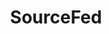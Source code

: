---
title: SourceFed
crosslinks:
- DataHoarder
- DeFranco
- place
- funny
- h3h3productions
- DynamicBanter
- stevensuptic
- OnlyStupidAnswers
- WhitneyMoore
- LearnUselessTalents
- Megturney
- TooMeIrlForMeIrl
- findfashion
- jakeandamir
- OutOfTheLoop
- nowthisnerd
- BlackPeopleTwitter
- puzzles
- gatekeeping
- gifs
---